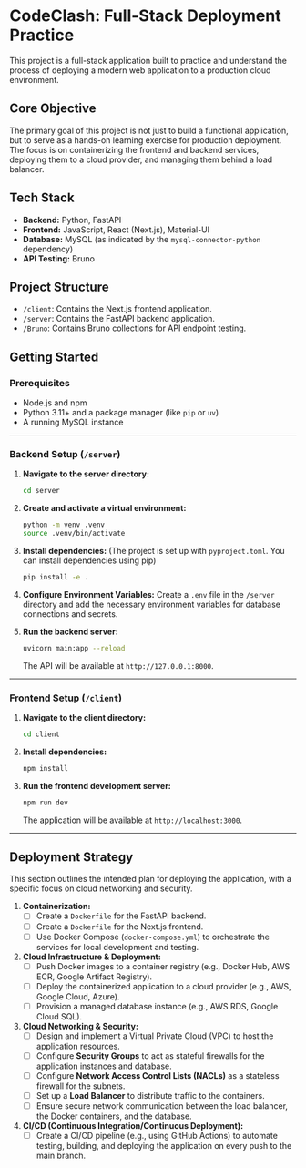 # CodeClash: Full-Stack Deployment Practice

This project is a full-stack application built to practice and understand the process of deploying a modern web application to a production cloud environment.

## Core Objective

The primary goal of this project is not just to build a functional application, but to serve as a hands-on learning exercise for production deployment. The focus is on containerizing the frontend and backend services, deploying them to a cloud provider, and managing them behind a load balancer.

## Tech Stack

*   **Backend:** Python, FastAPI
*   **Frontend:** JavaScript, React (Next.js), Material-UI
*   **Database:** MySQL (as indicated by the `mysql-connector-python` dependency)
*   **API Testing:** Bruno

## Project Structure

-   `/client`: Contains the Next.js frontend application.
-   `/server`: Contains the FastAPI backend application.
-   `/Bruno`: Contains Bruno collections for API endpoint testing.

## Getting Started

### Prerequisites

-   Node.js and npm
-   Python 3.11+ and a package manager (like `pip` or `uv`)
-   A running MySQL instance

---

### Backend Setup (`/server`)

1.  **Navigate to the server directory:**
    ```bash
    cd server
    ```

2.  **Create and activate a virtual environment:**
    ```bash
    python -m venv .venv
    source .venv/bin/activate
    ```

3.  **Install dependencies:**
    (The project is set up with `pyproject.toml`. You can install dependencies using pip)
    ```bash
    pip install -e .
    ```

4.  **Configure Environment Variables:**
    Create a `.env` file in the `/server` directory and add the necessary environment variables for database connections and secrets.

5.  **Run the backend server:**
    ```bash
    uvicorn main:app --reload
    ```
    The API will be available at `http://127.0.0.1:8000`.

---

### Frontend Setup (`/client`)

1.  **Navigate to the client directory:**
    ```bash
    cd client
    ```

2.  **Install dependencies:**
    ```bash
    npm install
    ```

3.  **Run the frontend development server:**
    ```bash
    npm run dev
    ```
    The application will be available at `http://localhost:3000`.

---

## Deployment Strategy

This section outlines the intended plan for deploying the application, with a specific focus on cloud networking and security.

1.  **Containerization:**
    -   [ ] Create a `Dockerfile` for the FastAPI backend.
    -   [ ] Create a `Dockerfile` for the Next.js frontend.
    -   [ ] Use Docker Compose (`docker-compose.yml`) to orchestrate the services for local development and testing.

2.  **Cloud Infrastructure & Deployment:**
    -   [ ] Push Docker images to a container registry (e.g., Docker Hub, AWS ECR, Google Artifact Registry).
    -   [ ] Deploy the containerized application to a cloud provider (e.g., AWS, Google Cloud, Azure).
    -   [ ] Provision a managed database instance (e.g., AWS RDS, Google Cloud SQL).

3.  **Cloud Networking & Security:**
    -   [ ] Design and implement a Virtual Private Cloud (VPC) to host the application resources.
    -   [ ] Configure **Security Groups** to act as stateful firewalls for the application instances and database.
    -   [ ] Configure **Network Access Control Lists (NACLs)** as a stateless firewall for the subnets.
    -   [ ] Set up a **Load Balancer** to distribute traffic to the containers.
    -   [ ] Ensure secure network communication between the load balancer, the Docker containers, and the database.

4.  **CI/CD (Continuous Integration/Continuous Deployment):**
    -   [ ] Create a CI/CD pipeline (e.g., using GitHub Actions) to automate testing, building, and deploying the application on every push to the main branch.
